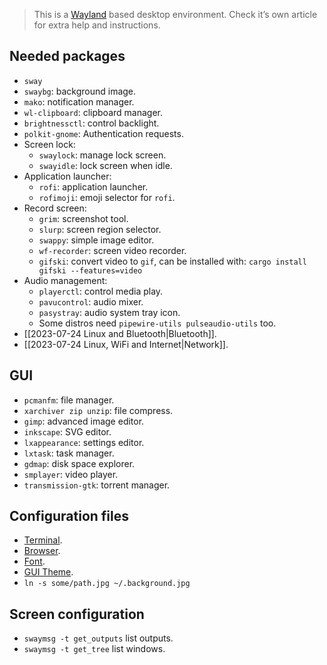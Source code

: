 > This is a [Wayland](/docs/linux/wayland.md) based desktop environment. Check
> it’s own article for extra help and instructions.

## Needed packages

- `sway`
- `swaybg`: background image.
- `mako`: notification manager.
- `wl-clipboard`: clipboard manager.
- `brightnessctl`: control backlight.
- `polkit-gnome`: Authentication requests.
- Screen lock:
  - `swaylock`: manage lock screen.
  - `swayidle`: lock screen when idle.
- Application launcher:
  - `rofi`: application launcher.
  - `rofimoji`: emoji selector for `rofi`.
- Record screen:
  - `grim`: screenshot tool.
  - `slurp`: screen region selector.
  - `swappy`: simple image editor.
  - `wf-recorder`: screen video recorder.
  - `gifski`: convert video to `gif`, can be installed with:
    `cargo install gifski --features=video`
- Audio management:
  - `playerctl`: control media play.
  - `pavucontrol`: audio mixer.
  - `pasystray`: audio system tray icon.
  - Some distros need `pipewire-utils pulseaudio-utils` too.
- [[2023-07-24 Linux and Bluetooth|Bluetooth]].
- [[2023-07-24 Linux, WiFi and Internet|Network]].

## GUI

- `pcmanfm`: file manager.
- `xarchiver zip unzip`: file compress.
- `gimp`: advanced image editor.
- `inkscape`: SVG editor.
- `lxappearance`: settings editor.
- `lxtask`: task manager.
- `gdmap`: disk space explorer.
- `smplayer`: video player.
- `transmission-gtk`: torrent manager.

## Configuration files

- [Terminal](https://github.com/search?q=repo%3Ap2kmgcl%2Fchachi-shell+path%3Asway+%22set+%24term%22&type=code).
- [Browser](https://github.com/search?q=repo%3Ap2kmgcl%2Fchachi-shell+path%3Asway+%22set+%24browser%22&type=code).
- [Font](https://github.com/search?q=repo%3Ap2kmgcl%2Fchachi-shell+path%3Asway+%22font+pango%22&type=code).
- [GUI Theme](https://github.com/search?q=repo%3Ap2kmgcl%2Fchachi-shell+path%3Asway+gtk-theme&type=code).
- `ln -s some/path.jpg ~/.background.jpg`

## Screen configuration

- `swaymsg -t get_outputs` list outputs.
- `swaymsg -t get_tree` list windows.
